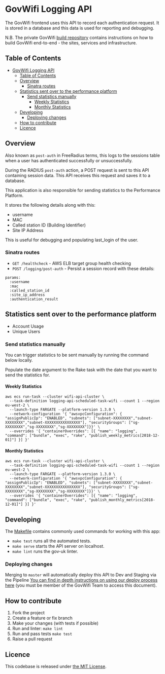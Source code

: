 # GovWifi Logging API

The GovWifi frontend uses this API to record each authentication request. It is stored in a database and this data is used for reporting and debugging.

N.B. The private GovWifi [build repository][build-repo] contains instructions on how to build GovWifi end-to-end - the sites, services and infrastructure.

## Table of Contents

- [GovWifi Logging API](#govwifi-logging-api)
  - [Table of Contents](#table-of-contents)
  - [Overview](#overview)
    - [Sinatra routes](#sinatra-routes)
  - [Statistics sent over to the performance platform](#statistics-sent-over-to-the-performance-platform)
    - [Send statistics manually](#send-statistics-manually)
      - [Weekly Statistics](#weekly-statistics)
      - [Monthly Statistics](#monthly-statistics)
  - [Developing](#developing)
    - [Deploying changes](#deploying-changes)
  - [How to contribute](#how-to-contribute)
  - [Licence](#licence)

## Overview

Also known as `post-auth` in FreeRadius terms, this logs to the sessions table when a user has authenticated successfully or unsuccessfully.

During the RADIUS `post-auth` action, a POST request is sent to this API containing session data. This API receives this request and saves it to a database.

This application is also responsible for sending statistics to the Performance Platform.

It stores the following details along with this:

- username
- MAC
- Called station ID (Building Identifier)
- Site IP Address

This is useful for debugging and populating last_login of the user.

### Sinatra routes

- `GET /healthcheck` - AWS ELB target group health checking
- `POST /logging/post-auth` - Persist a session record with these details:

```shell
params:
  :username
  :mac
  :called_station_id
  :site_ip_address
  :authentication_result
```

## Statistics sent over to the performance platform

- Account Usage
- Unique Users

### Send statistics manually

You can trigger statistics to be sent manually by running the command
below locally.

Populate the date argument to the Rake task with the date that you
want to send the statistics for.

#### Weekly Statistics

```shell
aws ecs run-task --cluster wifi-api-cluster \
  --task-definition logging-api-scheduled-task-wifi --count 1 --region eu-west-2 \
  --launch-type FARGATE --platform-version 1.3.0 \
  --network-configuration '{ "awsvpcConfiguration": { "assignPublicIp": "ENABLED", "subnets": ["subnet-XXXXXXXX","subnet-XXXXXXXX","subnet-XXXXXXXXXXXXXXXX"], "securityGroups": ["sg-XXXXXXXX","sg-XXXXXXXX","sg-XXXXXXXX"]}}' \
  --overrides '{ "containerOverrides": [{ "name": "logging", "command": ["bundle", "exec", "rake", "publish_weekly_metrics[2018-12-01]"] }] }'
```

#### Monthly Statistics

```shell
aws ecs run-task --cluster wifi-api-cluster \
  --task-definition logging-api-scheduled-task-wifi --count 1 --region eu-west-2 \
  --launch-type FARGATE --platform-version 1.3.0 \
  --network-configuration '{ "awsvpcConfiguration": { "assignPublicIp": "ENABLED", "subnets": ["subnet-XXXXXXXX","subnet-XXXXXXXX","subnet-XXXXXXXXXXXXXXXX"], "securityGroups": ["sg-XXXXXXXX","sg-XXXXXXXX","sg-XXXXXXXX"]}}' \
  --overrides '{ "containerOverrides": [{ "name": "logging", "command": ["bundle", "exec", "rake", "publish_monthly_metrics[2018-12-01]"] }] }'
```

## Developing

The [Makefile](Makefile) contains commonly used commands for working with this app:

- `make test` runs all the automated tests.
- `make serve` starts the API server on localhost.
- `make lint` runs the gov-uk linter.

### Deploying changes

Merging to `master` will automatically deploy this API to Dev and Staging via the Pipeline
[You can find in depth instructions on using our deploy process here](https://docs.google.com/document/d/1ORrF2HwrqUu3tPswSlB0Duvbi3YHzvESwOqEY9-w6IQ/) (you must be member of the GovWifi Team to access this document).

## How to contribute

1. Fork the project
2. Create a feature or fix branch
3. Make your changes (with tests if possible)
4. Run and linter: `make lint`
5. Run and pass tests `make test`
6. Raise a pull request

## Licence

This codebase is released under [the MIT License][mit].

[mit]: LICENCE
[build-repo]: https://github.com/GovWifi/govwifi-build
